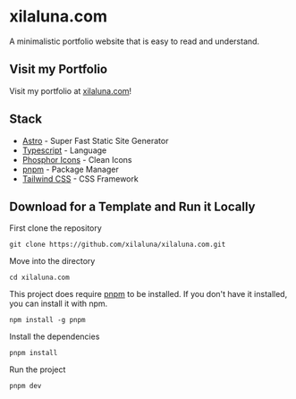 # xilaluna.com

A minimalistic portfolio website that is easy to read and understand.

## Visit my Portfolio

Visit my portfolio at [xilaluna.com](https://xilaluna.com)!

## Stack

- [Astro](https://astro.build/) - Super Fast Static Site Generator
- [Typescript](https://www.typescriptlang.org/) - Language
- [Phosphor Icons](https://phosphoricons.com/) - Clean Icons
- [pnpm](https://pnpm.io/) - Package Manager
- [Tailwind CSS](https://tailwindcss.com/) - CSS Framework

## Download for a Template and Run it Locally

First clone the repository

```
git clone https://github.com/xilaluna/xilaluna.com.git
```

Move into the directory

```
cd xilaluna.com
```

This project does require [pnpm](https://pnpm.io/) to be installed. If you don't have it installed, you can install it with npm.

```
npm install -g pnpm
```

Install the dependencies

```
pnpm install
```

Run the project

```
pnpm dev
```
